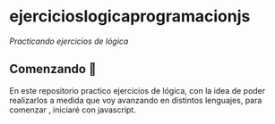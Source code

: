 # ejercicioslogicaprogramacionjs

_Practicando ejercicios de lógica_

## Comenzando 🚀

En este repositorio practico ejercicios de lógica, con la idea de poder realizarlos a medida que voy avanzando en distintos lenguajes, para comenzar , iniciaré con javascript.

